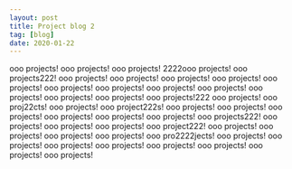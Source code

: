 ```yaml
---
layout: post
title: Project blog 2
tag: [blog]
date: 2020-01-22
---
```

 ooo projects!
  ooo projects! ooo projects! 2222ooo projects! ooo projects222! ooo projects! ooo projects! ooo projects! ooo projects! ooo projects! ooo projects! ooo projects! ooo projects! ooo projects! ooo projects! ooo projects! ooo projects! ooo projects!222 ooo projects! ooo proj22cts! ooo projects! ooo project222s! ooo projects! ooo projects! ooo projects! ooo projects! ooo projects! ooo projects! ooo projects222! ooo projects! ooo projects! ooo projects! ooo project222! ooo projects! ooo projects! ooo projects! ooo projects! ooo pro2222jects! ooo projects! ooo projects! ooo projects! ooo projects! ooo projects! ooo projects! ooo projects! ooo projects!
